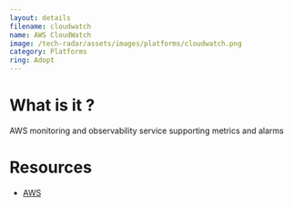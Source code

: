 ```yaml
---
layout: details
filename: cloudwatch
name: AWS CloudWatch
image: /tech-radar/assets/images/platforms/cloudwatch.png 
category: Platforms
ring: Adopt
---
```


# What is it ?
AWS monitoring and observability service supporting metrics and alarms

# Resources
- [AWS](https://aws.amazon.com/cloudwatch/)
